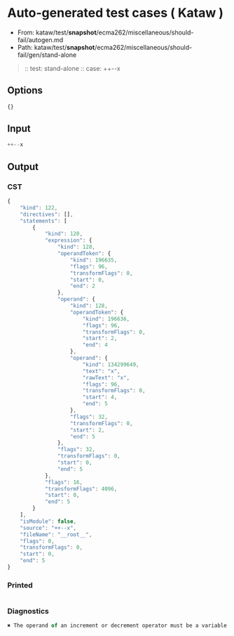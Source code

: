 # Auto-generated test cases ( Kataw )
- From: kataw/test/__snapshot__/ecma262/miscellaneous/should-fail/autogen.md
- Path: kataw/test/__snapshot__/ecma262/miscellaneous/should-fail/gen/stand-alone
> :: test: stand-alone
> :: case: ++--x
## Options

`````js
{}
`````
## Input

`````js
++--x
`````
## Output

### CST

```javascript
{
    "kind": 122,
    "directives": [],
    "statements": [
        {
            "kind": 120,
            "expression": {
                "kind": 128,
                "operandToken": {
                    "kind": 196635,
                    "flags": 96,
                    "transformFlags": 0,
                    "start": 0,
                    "end": 2
                },
                "operand": {
                    "kind": 128,
                    "operandToken": {
                        "kind": 196636,
                        "flags": 96,
                        "transformFlags": 0,
                        "start": 2,
                        "end": 4
                    },
                    "operand": {
                        "kind": 134299649,
                        "text": "x",
                        "rawText": "x",
                        "flags": 96,
                        "transformFlags": 0,
                        "start": 4,
                        "end": 5
                    },
                    "flags": 32,
                    "transformFlags": 0,
                    "start": 2,
                    "end": 5
                },
                "flags": 32,
                "transformFlags": 0,
                "start": 0,
                "end": 5
            },
            "flags": 16,
            "transformFlags": 4096,
            "start": 0,
            "end": 5
        }
    ],
    "isModule": false,
    "source": "++--x",
    "fileName": "__root__",
    "flags": 0,
    "transformFlags": 0,
    "start": 0,
    "end": 5
}
```

### Printed

```javascript

```

### Diagnostics

```javascript
✖ The operand of an increment or decrement operator must be a variable or a property access - start: 5, end: 5

```

